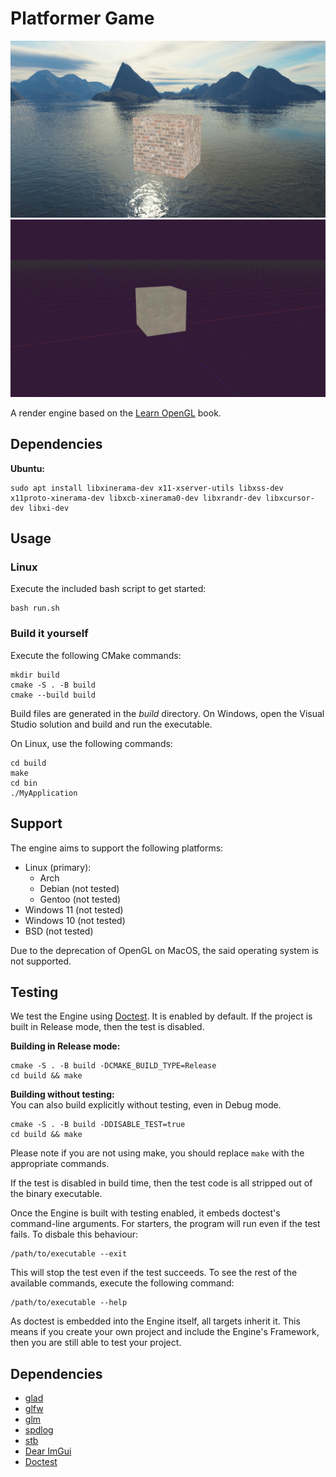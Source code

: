# Platformer Game

![render-engine.jpeg](docs%2Fimages%2Frender-engine.jpeg)
![3d_viewport_with_grid.jpeg](docs%2Fimages%2F3d_viewport_with_grid.jpeg)

A render engine based on the [Learn OpenGL](https://learnopengl.com/) book.

## Dependencies
**Ubuntu:**
```
sudo apt install libxinerama-dev x11-xserver-utils libxss-dev x11proto-xinerama-dev libxcb-xinerama0-dev libxrandr-dev libxcursor-dev libxi-dev
```

## Usage
### Linux
Execute the included bash script to get started:
```
bash run.sh
```

### Build it yourself
Execute the following CMake commands:
```
mkdir build
cmake -S . -B build
cmake --build build
```

Build files are generated in the *build* directory. On Windows, open the Visual Studio solution and build and run the
executable.

On Linux, use the following commands:
```
cd build
make
cd bin
./MyApplication
```

## Support
The engine aims to support the following platforms:
- Linux (primary):
  - Arch
  - Debian (not tested)
  - Gentoo (not tested)
- Windows 11 (not tested)
- Windows 10 (not tested)
- BSD (not tested)

Due to the deprecation of OpenGL on MacOS, the said operating system is not supported.

## Testing
We test the Engine using [Doctest](https://github.com/doctest/doctest). It is enabled by default. If the project is built in Release mode, then the test is disabled.

**Building in Release mode:**
```shell
cmake -S . -B build -DCMAKE_BUILD_TYPE=Release
cd build && make
```

**Building without testing:**<br>
You can also build explicitly without testing, even in Debug mode.
```shell
cmake -S . -B build -DDISABLE_TEST=true
cd build && make
```
Please note if you are not using make, you should replace `make` with the appropriate commands.

If the test is disabled in build time, then the test code is all stripped out of the binary executable.

Once the Engine is built with testing enabled, it embeds doctest's command-line arguments. For starters, the program will run even if the test fails. To disbale this behaviour:

```shell
/path/to/executable --exit
```

This will stop the test even if the test succeeds. To see the rest of the available commands, execute the following command:

```shell
/path/to/executable --help
```

As doctest is embedded into the Engine itself, all targets inherit it. This means if you create your own project and include the Engine's Framework, then you are still able to test your project.

## Dependencies
- [glad](https://github.com/Dav1dde/glad)
- [glfw](https://github.com/glfw/glfw)
- [glm](https://github.com/g-truc/glm)
- [spdlog](https://github.com/gabime/spdlog)
- [stb](https://github.com/nothings/stb)
- [Dear ImGui](https://github.com/ocornut/imgui)
- [Doctest](https://github.com/doctest/doctest)